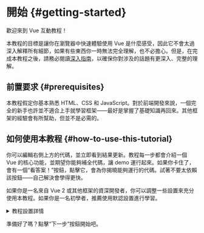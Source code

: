 # 開始 {#getting-started}

歡迎來到 Vue 互動教程！

本教程的目標是讓你在瀏覽器中快速體驗使用 Vue 是什麼感受，因此它不會太過深入解釋所有細節，如果有些東西你一時無法完全理解，也不必擔心。但是，在完成本教程之後，請務必閱讀<a target="_blank" href="/guide/introduction.html">深入指南</a>，以確保你對涉及的話題有更深入、完整的理解。

## 前置要求 {#prerequisites}

本教程假定你基本熟悉 HTML、CSS 和 JavaScript。對於前端開發來說，一個完全的新手也許並不適合上手就學習框架——最好是掌握了基礎知識再回來。其他框架的經驗會有所幫助，但並不是必需的。

## 如何使用本教程 {#how-to-use-this-tutorial}

你可以編輯<span class="wide">右側</span><span class="narrow">上方</span>的代碼，並立即看到結果更新。教程每一步都會介紹一個 Vue 的核心功能，並期望你能夠補全代碼，讓 demo 運行起來。如果你卡住了，會有一個“看答案！”按鈕，點擊它，會為你揭曉能夠運行的代碼。試著不要太依賴該按鈕——自己解決會學得更快。

如果你是一名來自 Vue 2 或其他框架的資深開發者，你可以調整一些設置來充分使用本教程。如果你是一名初學者，推薦使用默認設置進行學習。

<details>
<summary>教程設置詳情</summary>

- Vue 提供了兩種 API 風格：選項式 API 和組合式 API。本教程兩者都支持——你可以使用頂部的 **API 風格偏好**來選擇你喜歡的風格。<a target="_blank" href="/guide/introduction.html#api-styles">了解更多有關 API 風格的信息</a>。

- 你也可以在 SFC 模式和 HTML 模式之間切換。前者會以<a target="_blank" href="/guide/introduction.html#single-file-components">單文件組件</a> (SFC) 的格式展示示例代碼，這是大多數開發者配合構建步驟使用 Vue 的模式。HTML 模式則在無需構建步驟時使用。

<div class="html">

:::tip
如果你想在應用中採用 HTML 模式而不進行構建，那麼請確保要麼在腳本中按如下方式導入：

```js
import { ... } from 'vue/dist/vue.esm-bundler.js'
```

要麼通過配置構建工具來正確解析 `vue`。以下是 [Vite](https://vitejs.dev/) 配置的示例：

```js
// vite.config.js
export default {
  resolve: {
    alias: {
      vue: 'vue/dist/vue.esm-bundler.js'
    }
  }
}
```

更多相關信息，請參閱[工具鏈指南中的相關部分](/guide/scaling-up/tooling.html#note-on-in-browser-template-compilation)。
:::

</div>

</details>

準備好了嗎？點擊“下一步”按鈕開始吧。
